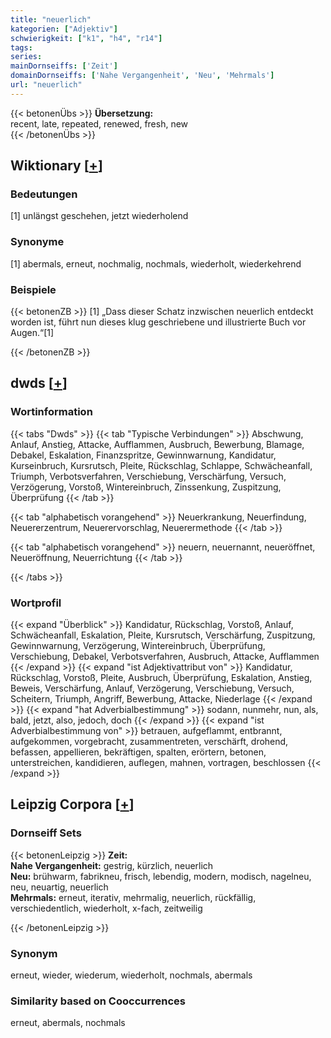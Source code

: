 ```yaml
---
title: "neuerlich"
kategorien: ["Adjektiv"]
schwierigkeit: ["k1", "h4", "r14"]
tags:
series:
mainDornseiffs: ['Zeit']
domainDornseiffs: ['Nahe Vergangenheit', 'Neu', 'Mehrmals']
url: "neuerlich"
---
```


{{< betonenÜbs >}}
**Übersetzung:**  
recent, late, repeated, renewed, fresh, new  
{{< /betonenÜbs >}}

## Wiktionary [[+](https://de.wiktionary.org/wiki/neuerlich)]

### Bedeutungen
[1] unlängst geschehen, jetzt wiederholend  

### Synonyme
[1] abermals, erneut, nochmalig, nochmals, wiederholt, wiederkehrend  

### Beispiele
{{< betonenZB >}}
[1] „Dass dieser Schatz inzwischen neuerlich entdeckt worden ist, führt nun dieses klug geschriebene und illustrierte Buch vor Augen.“[1]  

{{< /betonenZB >}}


## dwds [[+](https://www.dwds.de/wb/neuerlich)]

### Wortinformation
{{< tabs "Dwds" >}}
{{< tab "Typische Verbindungen" >}}
Abschwung, Anlauf, Anstieg, Attacke, Aufflammen, Ausbruch, Bewerbung, Blamage, Debakel, Eskalation, Finanzspritze, Gewinnwarnung, Kandidatur, Kurseinbruch, Kursrutsch, Pleite, Rückschlag, Schlappe, Schwächeanfall, Triumph, Verbotsverfahren, Verschiebung, Verschärfung, Versuch, Verzögerung, Vorstoß, Wintereinbruch, Zinssenkung, Zuspitzung, Überprüfung
{{< /tab >}}

{{< tab "alphabetisch vorangehend" >}}
Neuerkrankung, Neuerfindung, Neuererzentrum, Neuerervorschlag, Neuerermethode
{{< /tab >}}

{{< tab "alphabetisch vorangehend" >}}
neuern, neuernannt, neueröffnet, Neueröffnung, Neuerrichtung
{{< /tab >}}

{{< /tabs >}}

### Wortprofil
{{< expand "Überblick" >}} Kandidatur, Rückschlag, Vorstoß, Anlauf, Schwächeanfall, Eskalation, Pleite, Kursrutsch, Verschärfung, Zuspitzung, Gewinnwarnung, Verzögerung, Wintereinbruch, Überprüfung, Verschiebung, Debakel, Verbotsverfahren, Ausbruch, Attacke, Aufflammen {{< /expand >}}
{{< expand "ist Adjektivattribut von" >}} Kandidatur, Rückschlag, Vorstoß, Pleite, Ausbruch, Überprüfung, Eskalation, Anstieg, Beweis, Verschärfung, Anlauf, Verzögerung, Verschiebung, Versuch, Scheitern, Triumph, Angriff, Bewerbung, Attacke, Niederlage {{< /expand >}}
{{< expand "hat Adverbialbestimmung" >}} sodann, nunmehr, nun, als, bald, jetzt, also, jedoch, doch {{< /expand >}}
{{< expand "ist Adverbialbestimmung von" >}} betrauen, aufgeflammt, entbrannt, aufgekommen, vorgebracht, zusammentreten, verschärft, drohend, befassen, appellieren, bekräftigen, spalten, erörtern, betonen, unterstreichen, kandidieren, auflegen, mahnen, vortragen, beschlossen {{< /expand >}}

## Leipzig Corpora [[+](https://corpora.uni-leipzig.de/en/res?word=neuerlich&corpusId=deu_newscrawl-public_2018)]

### Dornseiff Sets
{{< betonenLeipzig >}}
**Zeit:**  
**Nahe Vergangenheit:** gestrig, kürzlich, neuerlich  
**Neu:** brühwarm, fabrikneu, frisch, lebendig, modern, modisch, nagelneu, neu, neuartig, neuerlich  
**Mehrmals:** erneut, iterativ, mehrmalig, neuerlich, rückfällig, verschiedentlich, wiederholt, x-fach, zeitweilig  

{{< /betonenLeipzig >}}

### Synonym
erneut, wieder, wiederum, wiederholt, nochmals, abermals


### Similarity based on Cooccurrences
erneut, abermals, nochmals

